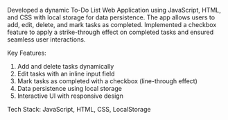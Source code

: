 
Developed a dynamic To-Do List Web Application using JavaScript, HTML, and CSS with local storage for data persistence. The app allows users to add, edit, delete, and mark tasks as completed. Implemented a checkbox feature to apply a strike-through effect on completed tasks and ensured seamless user interactions.

Key Features:
1. Add and delete tasks dynamically
2. Edit tasks with an inline input field
3. Mark tasks as completed with a checkbox (line-through effect)
4. Data persistence using local storage
5. Interactive UI with responsive design

Tech Stack: JavaScript, HTML, CSS, LocalStorage
